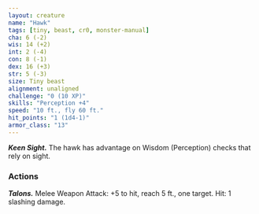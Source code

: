 ```yaml
---
layout: creature
name: "Hawk"
tags: [tiny, beast, cr0, monster-manual]
cha: 6 (-2)
wis: 14 (+2)
int: 2 (-4)
con: 8 (-1)
dex: 16 (+3)
str: 5 (-3)
size: Tiny beast
alignment: unaligned
challenge: "0 (10 XP)"
skills: "Perception +4"
speed: "10 ft., fly 60 ft."
hit_points: "1 (1d4-1)"
armor_class: "13"
---
```


***Keen Sight.*** The hawk has advantage on Wisdom (Perception) checks that rely on sight.

### Actions

***Talons.*** Melee Weapon Attack: +5 to hit, reach 5 ft., one target. Hit: 1 slashing damage.